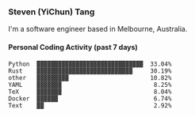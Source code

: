 ### Steven (YiChun) Tang

I'm a software engineer based in Melbourne, Australia.

#### Personal Coding Activity (past 7 days)
```
Python  ▓▓▓▓▓▓▓▓▓▓▓▓▓▓▓▓▓▓▓▓▓▓▓▓▓▓▓▓▓▓  33.04%
Rust    ▓▓▓▓▓▓▓▓▓▓▓▓▓▓▓▓▓▓▓▓▓▓▓▓▓▓▓     30.19%
other   ▓▓▓▓▓▓▓▓▓                       10.82%
YAML    ▓▓▓▓▓▓▓                          8.25%
TeX     ▓▓▓▓▓▓▓                          8.04%
Docker  ▓▓▓▓▓▓                           6.74%
Text    ▓▓                               2.92%
```
